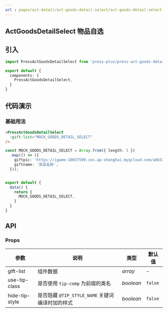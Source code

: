 ```yaml
---
url : pages/act-detail/act-goods-detail-select/act-goods-detail-select
---
```


## ActGoodsDetailSelect 物品自选


## 引入

```ts
import PressActGoodsDetailSelect from 'press-plus/press-act-goods-detail-select/press-act-goods-detail-select';

export default {
  components: {
    PressActGoodsDetailSelect,
  }
}
```

## 代码演示

### 基础用法

```html
<PressActGoodsDetailSelect
  :gift-list="MOCK_GOODS_DETAIL_SELECT"
/>
```

```ts
const MOCK_GOODS_DETAIL_SELECT = Array.from({ length: 5 })
  .map(() => ({
    giftpic: 'https://igame-10037599.cos.ap-shanghai.myqcloud.com/abb33832-3b9f-c25e-a297-6799d5f564c4.png',
    giftname: '奖品名称',
  }));


export default {
  data() {
    return {
      MOCK_GOODS_DETAIL_SELECT,
    }
  }
}
```

## API

### Props


| 参数           | 说明                                            | 类型      | 默认值  |
| -------------- | ----------------------------------------------- | --------- | ------- |
| gift-list      | 组件数据                                        | _array_   | -       |
| use-tip-class  | 是否使用 `tip-comp` 为前缀的类名                | _boolean_ | `false` |
| hide-tip-style | 是否隐藏 `@TIP_STYLE_NAME` 关键词编译时加的样式 | _boolean_ | `false` |



